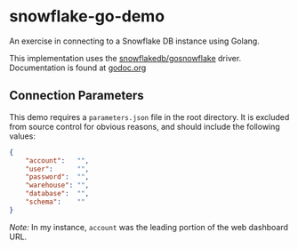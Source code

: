 # snowflake-go-demo

An exercise in connecting to a Snowflake DB instance using Golang.

This implementation uses the [snowflakedb/gosnowflake](https://github.com/snowflakedb/gosnowflake)
driver. Documentation is found at [godoc.org](https://godoc.org/github.com/snowflakedb/gosnowflake)

## Connection Parameters

This demo requires a `parameters.json` file in the root directory. It is excluded from source control for obvious
reasons, and should include the following values:

```json
{
    "account":   "",
    "user":      "",
    "password":  "",
    "warehouse": "",
    "database":  "",
    "schema":    ""
}
```

*Note:* In my instance, `account` was the leading portion of the web dashboard URL.
